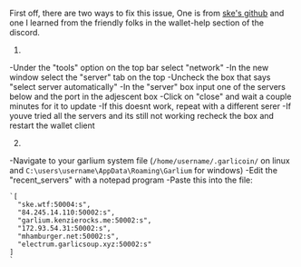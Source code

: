 First off, there are two ways to fix this issue, One is from [ske's github](https://xske.github.io/garlium/) and one I learned from the friendly folks in the wallet-help section of the discord.

1.
  -Under the "tools" option on the top bar select "network"
  -In the new window select the "server" tab on the top
  -Uncheck the box that says "select server automatically"
  -In the "server" box input one of the servers below and the port in the adjescent box
  -Click on "close" and wait a couple minutes for it to update
  -If this doesnt work, repeat with a different serer
  -If youve tried all the servers and its still not working recheck the box and restart the wallet client
  
2.
  -Navigate to your garlium system file (`/home/username/.garlicoin/` on linux and `C:\users\username\AppData\Roaming\Garlium` for windows)
  -Edit the "recent_servers" with a notepad program
  -Paste this into the file:
  ``` 
  `[
    "ske.wtf:50004:s",
    "84.245.14.110:50002:s",
    "garlium.kenzierocks.me:50002:s",
    "172.93.54.31:50002:s",
    "mhamburger.net:50002:s",
    "electrum.garlicsoup.xyz:50002:s"
  ]
  `
  ```
